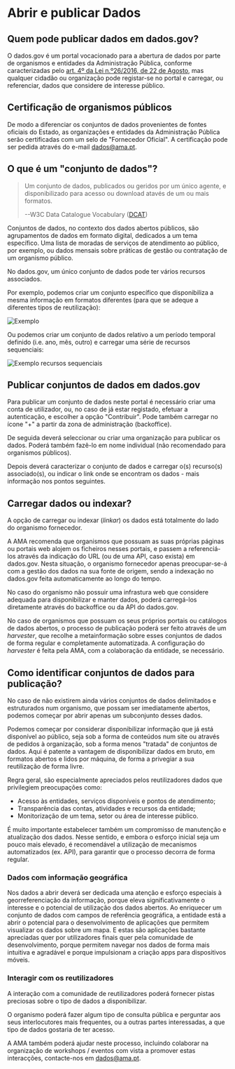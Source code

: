 # Abrir e publicar Dados

## Quem pode publicar dados em dados.gov?

O dados.gov é um portal vocacionado para a abertura de dados por parte de organismos e entidades da Administração Pública, conforme caracterizadas pelo [art. 4º da Lei n.º26/2016, de 22 de Agosto](http://www.pgdlisboa.pt/leis/lei_mostra_articulado.php?nid=2591&tabela=leis&ficha=1&pagina=1&so_miolo= "Lei nº26/2016 de 22 de Agosto"), mas qualquer cidadão ou organização pode registar-se no portal e carregar, ou referenciar, dados que considere de interesse público.

## Certificação de organismos públicos

De modo a diferenciar os conjuntos de dados provenientes de fontes oficiais do Estado, as organizações e entidades da Administração Pública serão certificadas com um selo de "Fornecedor Oficial". A certificação pode ser pedida através do e-mail dados@ama.pt.

## O que é um "conjunto de dados"?

>Um conjunto de dados, publicados ou geridos por um único agente, e disponibilizado para acesso ou download atavés de um ou mais formatos.
>
>--W3C Data Catalogue Vocabulary ([DCAT](http://www.w3.org/TR/2014/REC-vocab-dcat-20140116/))

Conjuntos de dados, no contexto dos dados abertos públicos, são agrupamentos de dados em formato digital, dedicados a um tema específico. Uma lista de moradas de serviços de atendimento ao público, por exemplo, ou dados mensais sobre práticas de gestão ou contratação de um organismo público.

No dados.gov, um único conjunto de dados pode ter vários recursos associados.

Por exemplo, podemos criar um conjunto específico que disponibiliza a mesma informação em formatos diferentes (para que se adeque a diferentes tipos de reutilização):

![Exemplo](https://raw.githubusercontent.com/amagovpt/docs.dados.gov.pt/master/img/ex%20dataset%20recursos.JPG)

Ou podemos criar um conjunto de dados relativo a um período temporal definido (i.e. ano, mês, outro) e carregar uma série de recursos sequenciais:

![Exemplo recursos sequenciais](https://raw.githubusercontent.com/amagovpt/docs.dados.gov.pt/master/img/ex%20dataset%20recursosv21.JPG)

## Publicar conjuntos de dados em dados.gov

Para publicar um conjunto de dados neste portal é necessário criar uma conta de utilizador, ou, no caso de já estar registado, efetuar a autenticação, e escolher a opção "Contribuir". Pode também carregar no ícone "+" a partir da zona de administração (backoffice).

De seguida deverá seleccionar ou criar uma organização para publicar os dados. Poderá também fazê-lo em nome individual (não recomendado para organismos públicos).

Depois deverá caracterizar o conjunto de dados e carregar o(s) recurso(s) associado(s), ou indicar o link onde se encontram os dados - mais informação nos pontos seguintes.

## Carregar dados ou indexar?

A opção de carregar ou indexar (_linkar_) os dados está totalmente do lado do organismo fornecedor. 

A AMA recomenda que organismos que possuam as suas próprias páginas ou portais web alojem os ficheiros nesses portais, e passem a referenciá-los através da indicação do URL (ou de uma API, caso exista) em dados.gov. Nesta situação, o organismo fornecedor apenas preocupar-se-á com a gestão dos dados na sua fonte de origem, sendo a indexação no dados.gov feita automaticamente ao longo do tempo.

No caso do organismo não possuir uma infrastura web que considere adequada para disponibilizar e manter dados, poderá carregá-los diretamente através do backoffice ou da API do dados.gov.

No caso de organismos que possuam os seus próprios portais ou catálogos de dados abertos, o processo de publicação poderá ser feito através de um _harvester_, que recolhe a metainformação sobre esses conjuntos de dados de forma regular e completamente automatizada. A configuração do _harvester_ é feita pela AMA, com a colaboração da entidade, se necessário.

## Como identificar conjuntos de dados para publicação?

No caso de não existirem ainda vários conjuntos de dados delimitados e estruturados num organismo, que possam ser imediatamente abertos, podemos começar por abrir apenas um subconjunto desses dados.

Podemos começar por considerar disponibilizar informação que já está disponível ao público, seja sob a forma de conteúdos num site ou através de pedidos à organização, sob a forma menos "tratada" de conjuntos de dados. Aqui é patente a vantagem de disponibilizar dados em bruto, em formatos abertos e lidos por máquina, de forma a privegiar a sua reutilização de forma livre.

Regra geral, são especialmente apreciados pelos reutilizadores dados que privilegiem preocupações como:

*	Acesso às entidades, serviços disponíveis e pontos de atendimento;
*	Transparência das contas, atividades e recursos da entidade;
*	Monitorização de um tema, setor ou área de interesse público.

É muito importante estabelecer também um compromisso de manutenção e atualização dos dados. Nesse sentido, e embora o esforço inicial seja um pouco mais elevado, é recomendável a utilização de mecanismos automatizados (ex. API), para garantir que o processo decorra de forma regular.

### Dados com informação geográfica

Nos dados a abrir deverá ser dedicada uma atenção e esforço especiais à georreferenciação da informação, porque eleva significativamente o interesse e o potencial de utilização dos dados abertos. Ao enriquecer um conjunto de dados com campos de referência geográfica, a entidade está a abrir o potencial para o desenvolvimento de aplicações que permitem visualizar os dados sobre um mapa. E estas são aplicações bastante apreciadas quer por utilizadores finais quer pela comunidade de desenvolvimento, porque permitem navegar nos dados de forma mais intuitiva e agradável e porque impulsionam a criação apps para dispositivos móveis. 

### Interagir com os reutilizadores

A interação com a comunidade de reutilizadores poderá fornecer pistas preciosas sobre o tipo de dados a disponibilizar. 

O organismo poderá fazer algum tipo de consulta pública e perguntar aos seus interlocutores mais frequentes, ou a outras partes interessadas, a que tipo de dados gostaria de ter acesso.

A AMA também poderá ajudar neste processo, incluindo colaborar na organização de workshops / eventos com vista a promover estas interacções, contacte-nos em dados@ama.pt.










